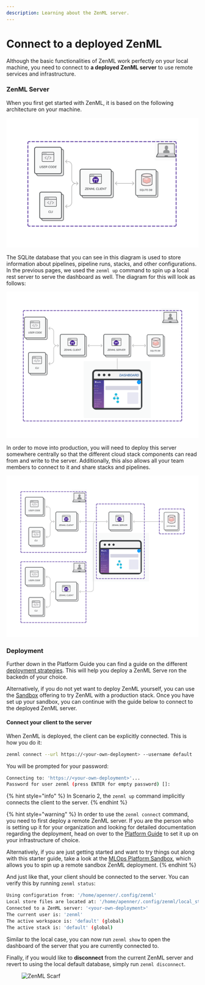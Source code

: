 ```yaml
---
description: Learning about the ZenML server.
---
```


# Connect to a deployed ZenML

Although the basic functionalities of ZenML work perfectly on your local
machine, you need to connect to **a deployed ZenML server** to use remote
services and infrastructure.

### ZenML Server

When you first get started with ZenML, it is based on the following architecture
on your machine.

![Scenario 1: ZenML default local configuration](../../.gitbook/assets/Scenario1.png)

The SQLite database that you can see in this diagram is used to store
information about pipelines, pipeline runs, stacks, and other configurations. In
the previous pages, we used the `zenml up` command to spin up a local rest
server to serve the dashboard as well. The diagram for this will look as
follows:

![Scenario 2: ZenML with a local REST Server](../../.gitbook/assets/Scenario2.png)

In order to move into production, you will need to deploy this server somewhere
centrally so that the different cloud stack components can read from and write
to the server. Additionally, this also allows all your team members to connect
to it and share stacks and pipelines.

![Scenario 3: Deployed ZenML Server](../../.gitbook/assets/Scenario3.2.png)


### Deployment

Further down in the Platform Guide you can find a guide on the different 
[deployment strategies](../../platform-guide/set-up-your-mlops-platform/deploy-zenml/deploy-zenml.md). 
This will help you deploy a ZenML Serve ron the backedn of your choice.

Alternatively, if you do not yet want to deploy ZenML yourself, you can use
the [Sandbox](https://sandbox.zenml.io/) offering to try ZenML with a 
production stack. Once you have set up your sandbox, you can continue with the 
guide below to connect to the deployed ZenML server.

#### Connect your client to the server

When ZenML is deployed, the client can be explicitly connected. This is how you
do it:

```bash
zenml connect --url https://<your-own-deployment> --username default
```

You will be prompted for your password:

```bash
Connecting to: 'https://<your-own-deployment>'...
Password for user zenml (press ENTER for empty password) []:
```

{% hint style="info" %}
In Scenario 2, the `zenml up` command implicitly connects the client to the
server.
{% endhint %}

{% hint style="warning" %}
In order to use the `zenml connect` command, you need to first deploy a remote
ZenML server. If you are the person who is setting up it for your organization
and looking for detailed documentation regarding the deployment, head on over to
the [Platform Guide](../../platform-guide/set-up-your-mlops-platform/set-up-your-mlops-platform.md)
to set it up on your infrastructure of choice.

Alternatively, if you are just getting started and want to try things out along
with this starter guide, take a look at
the [MLOps Platform Sandbox](switch-to-production.md), which allows you to spin
up a remote sandbox ZenML deployment.
{% endhint %}

And just like that, your client should be connected to the server.
You can verify this by running `zenml status`:

```bash
Using configuration from: '/home/apenner/.config/zenml'
Local store files are located at: '/home/apenner/.config/zenml/local_stores'
Connected to a ZenML server: '<your-own-deployment>'
The current user is: 'zenml'
The active workspace is: 'default' (global)
The active stack is: 'default' (global)
```

Similar to the local case, you can now run `zenml show` to open the dashboard
of the server that you are currently connected to.

Finally, if you would like to **disconnect** from the current ZenML server and
revert to using the local default database, simply run `zenml disconnect`.

<!-- For scarf -->
<figure><img alt="ZenML Scarf" referrerpolicy="no-referrer-when-downgrade" src="https://static.scarf.sh/a.png?x-pxid=f0b4f458-0a54-4fcd-aa95-d5ee424815bc" /></figure>
